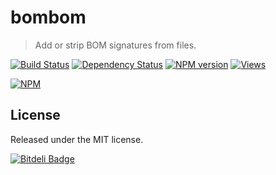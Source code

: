 # bombom

> Add or strip BOM signatures from files.

[![Build Status][]](http://travis-ci.org/jedmao/bombom)
[![Dependency Status][]](https://gemnasium.com/jedmao/bombom)
[![NPM version][]](http://badge.fury.io/js/bombom)
[![Views][]](https://sourcegraph.com/github.com/jedmao/bombom)

[![NPM](https://nodei.co/npm/bombom.png?downloads=true)](https://nodei.co/npm/bombom/)


## License

Released under the MIT license.

[![Bitdeli Badge](https://d2weczhvl823v0.cloudfront.net/jedmao/bombom/trend.png)](https://bitdeli.com/free "Bitdeli Badge")



[Build Status]: https://secure.travis-ci.org/jedmao/bombom.png?branch=master
[Dependency Status]: https://gemnasium.com/jedmao/bombom.png
[NPM version]: https://badge.fury.io/js/bombom.png
[Views]: https://sourcegraph.com/api/repos/github.com/jedmao/bombom/counters/views-24h.png
